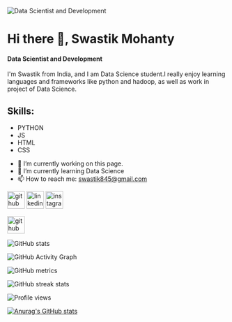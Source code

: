 ![Data Scientist and Development](https://media-exp3.licdn.com/dms/image/C4E16AQFYhWV2MAPP6w/profile-displaybackgroundimage-shrink_350_1400/0/1620312120467?e=1628121600&v=beta&t=8px3uQKgtNdtY0pjCFG6ksBLgMpx572iz9_FelTB7OU)

# Hi there 👋, Swastik Mohanty
#### Data Scientist and Development
I'm Swastik from India, and I am Data Science student.I really enjoy learning languages and frameworks like python and hadoop, as well as work in project of Data Science.

## Skills: 
* PYTHON 
* JS 
* HTML 
* CSS

- 🔭 I’m currently working on this page. 
- 🌱 I’m currently learning Data Science 
- 📫 How to reach me: swastik845@gmail.com 


[<img src='https://cdn.jsdelivr.net/npm/simple-icons@3.0.1/icons/github.svg' alt='github' height='40'>](https://github.com/https://github.com/developedbysm)  [<img src='https://cdn.jsdelivr.net/npm/simple-icons@3.0.1/icons/linkedin.svg' alt='linkedin' height='40'>](https://www.linkedin.com/in/https://www.linkedin.com/in/swastik-mohanty//)  [<img src='https://cdn.jsdelivr.net/npm/simple-icons@3.0.1/icons/instagram.svg' alt='instagram' height='40'>](https://www.instagram.com/https://www.instagram.com/smhac30//)  


[<img src='https://cdn.jsdelivr.net/npm/simple-icons@3.0.1/icons/github.svg' alt='github' height='40'>](https://github.com/developedbysm)  

![GitHub stats](https://github-readme-stats.vercel.app/api?username=developedbysm&show_icons=true&count_private=true)  

![GitHub Activity Graph](https://activity-graph.herokuapp.com/graph?username=developedbysm)  

![GitHub metrics](https://metrics.lecoq.io/developedbysm)  

![GitHub streak stats](https://github-readme-streak-stats.herokuapp.com/?user=developedbysm)  

![Profile views](https://gpvc.arturio.dev/developedbysm)  

[![Anurag's GitHub stats](https://github-readme-stats.vercel.app/api?username=developedbysm)](https://github.com/anuraghazra/github-readme-stats)

<!--
**developedbysm/developedbysm** is a ✨ _special_ ✨ repository because its `README.md` (this file) appears on your GitHub profile.

Here are some ideas to get you started:

- 🔭 I’m currently working on ...
- 🌱 I’m currently learning ...
- 👯 I’m looking to collaborate on ...
- 🤔 I’m looking for help with ...
- 💬 Ask me about ...
- 📫 How to reach me: ...
- 😄 Pronouns: ...
- ⚡ Fun fact: ...
-->
